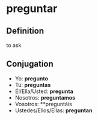 # preguntar

## Definition
to ask

## Conjugation

- Yo: **pregunto**
- Tú: **preguntas**
- Él/Ella/Usted: **pregunta**
- Nosotros: **preguntamos**
- Vosotros: **preguntáis
- Ustedes/Ellos/Ellas: **preguntan**
